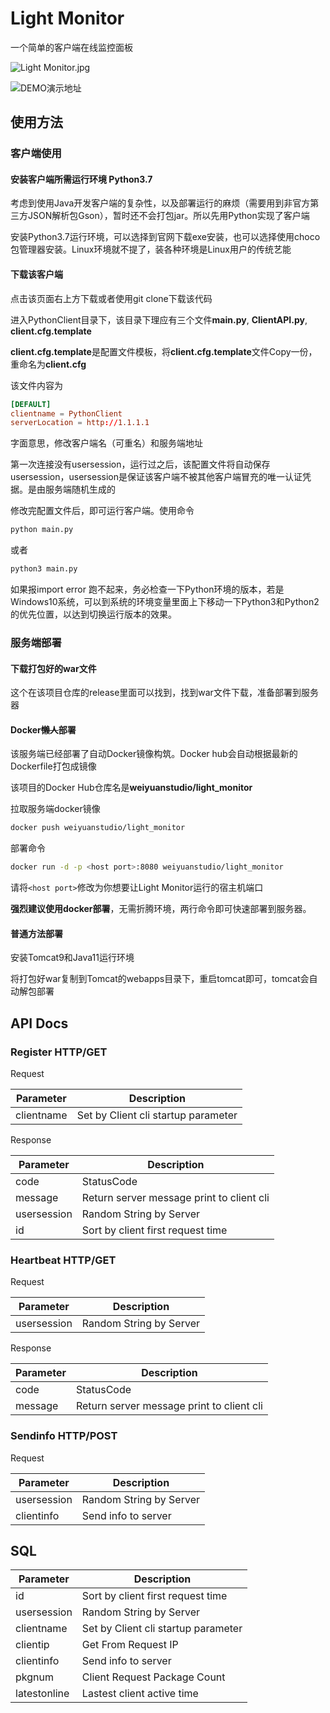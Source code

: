 # Light Monitor

一个简单的客户端在线监控面板

![Light Monitor.jpg](https://i.loli.net/2019/09/20/A7NUWKsDo8znj4m.jpg)

![DEMO演示地址](94.191.113.229:90)

## 使用方法

### 客户端使用

#### 安装客户端所需运行环境 Python3.7

考虑到使用Java开发客户端的复杂性，以及部署运行的麻烦（需要用到非官方第三方JSON解析包Gson），暂时还不会打包jar。所以先用Python实现了客户端

安装Python3.7运行环境，可以选择到官网下载exe安装，也可以选择使用choco包管理器安装。Linux环境就不提了，装各种环境是Linux用户的传统艺能

#### 下载该客户端

点击该页面右上方下载或者使用git clone下载该代码

进入PythonClient目录下，该目录下理应有三个文件**main.py**, **ClientAPI.py**, **client.cfg.template**

**client.cfg.template**是配置文件模板，将**client.cfg.template**文件Copy一份，重命名为**client.cfg**

该文件内容为

```conf
[DEFAULT]
clientname = PythonClient
serverLocation = http://1.1.1.1
```

字面意思，修改客户端名（可重名）和服务端地址

第一次连接没有usersession，运行过之后，该配置文件将自动保存usersession，usersession是保证该客户端不被其他客户端冒充的唯一认证凭据。是由服务端随机生成的

修改完配置文件后，即可运行客户端。使用命令

```bash
python main.py
```

或者

```bash
python3 main.py
```

如果报import error 跑不起来，务必检查一下Python环境的版本，若是Windows10系统，可以到系统的环境变量里面上下移动一下Python3和Python2的优先位置，以达到切换运行版本的效果。

### 服务端部署

#### 下载打包好的war文件

这个在该项目仓库的release里面可以找到，找到war文件下载，准备部署到服务器

#### Docker~~懒人~~部署

该服务端已经部署了自动Docker镜像构筑。Docker hub会自动根据最新的Dockerfile打包成镜像

该项目的Docker Hub仓库名是**weiyuanstudio/light_monitor**

拉取服务端docker镜像

```bash
docker push weiyuanstudio/light_monitor
```

部署命令

```bash
docker run -d -p <host port>:8080 weiyuanstudio/light_monitor
```

请将`<host port>`修改为你想要让Light Monitor运行的宿主机端口

**强烈建议使用docker部署**，无需折腾环境，两行命令即可快速部署到服务器。

#### 普通方法部署

安装Tomcat9和Java11运行环境

将打包好war复制到Tomcat的webapps目录下，重启tomcat即可，tomcat会自动解包部署

## API Docs

### Register HTTP/GET

Request

| Parameter  | Description                         |
|------------|-------------------------------------|
| clientname | Set by Client cli startup parameter |

Response

| Parameter   | Description                               |
|-------------|-------------------------------------------|
| code        | StatusCode                                |
| message     | Return server message print to client cli |
| usersession | Random String by Server                   |
| id          | Sort by client first request time         |

### Heartbeat HTTP/GET

Request

| Parameter   | Description             |
|-------------|-------------------------|
| usersession | Random String by Server |

Response

| Parameter | Description                               |
|-----------|-------------------------------------------|
| code      | StatusCode                                |
| message   | Return server message print to client cli |

### Sendinfo HTTP/POST

Request

| Parameter   | Description             |
|-------------|-------------------------|
| usersession | Random String by Server |
| clientinfo  | Send info to server     |

## SQL

| Parameter    | Description                         |
|--------------|-------------------------------------|
| id           | Sort by client first request time   |
| usersession  | Random String by Server             |
| clientname   | Set by Client cli startup parameter |
| clientip     | Get From Request IP                 |
| clientinfo   | Send info to server                 |
| pkgnum       | Client Request Package Count        |
| latestonline | Lastest client active time          |
